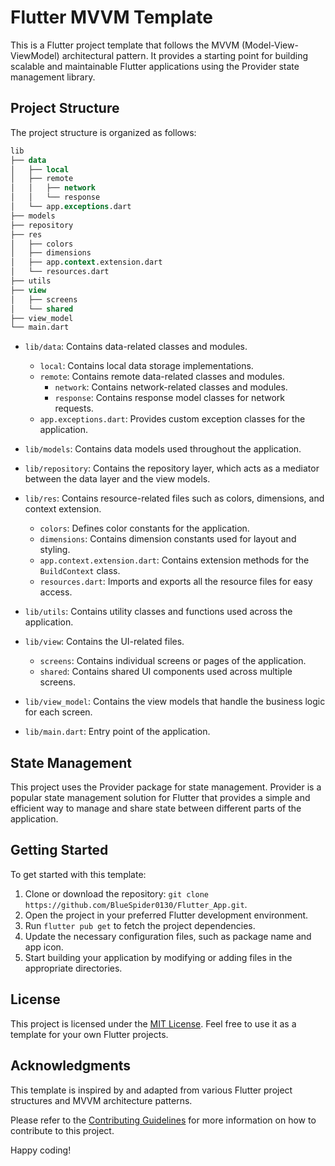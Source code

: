 # Flutter MVVM Template

This is a Flutter project template that follows the MVVM (Model-View-ViewModel) architectural pattern. It provides a starting point for building scalable and maintainable Flutter applications using the Provider state management library.

## Project Structure

The project structure is organized as follows:

```sql
lib
├── data
│   ├── local
│   ├── remote
│   │   ├── network
│   │   └── response
│   └── app.exceptions.dart
├── models
├── repository
├── res
│   ├── colors
│   ├── dimensions
│   ├── app.context.extension.dart
│   └── resources.dart
├── utils
├── view
│   ├── screens
│   └── shared
├── view_model
└── main.dart
```


- `lib/data`: Contains data-related classes and modules.
  - `local`: Contains local data storage implementations.
  - `remote`: Contains remote data-related classes and modules.
    - `network`: Contains network-related classes and modules.
    - `response`: Contains response model classes for network requests.
  - `app.exceptions.dart`: Provides custom exception classes for the application.

- `lib/models`: Contains data models used throughout the application.

- `lib/repository`: Contains the repository layer, which acts as a mediator between the data layer and the view models.

- `lib/res`: Contains resource-related files such as colors, dimensions, and context extension.
  - `colors`: Defines color constants for the application.
  - `dimensions`: Contains dimension constants used for layout and styling.
  - `app.context.extension.dart`: Contains extension methods for the `BuildContext` class.
  - `resources.dart`: Imports and exports all the resource files for easy access.

- `lib/utils`: Contains utility classes and functions used across the application.

- `lib/view`: Contains the UI-related files.
  - `screens`: Contains individual screens or pages of the application.
  - `shared`: Contains shared UI components used across multiple screens.

- `lib/view_model`: Contains the view models that handle the business logic for each screen.

- `lib/main.dart`: Entry point of the application.

## State Management

This project uses the Provider package for state management. Provider is a popular state management solution for Flutter that provides a simple and efficient way to manage and share state between different parts of the application.

## Getting Started

To get started with this template:

1. Clone or download the repository: `git clone https://github.com/BlueSpider0130/Flutter_App.git`.
2. Open the project in your preferred Flutter development environment.
3. Run `flutter pub get` to fetch the project dependencies.
4. Update the necessary configuration files, such as package name and app icon.
5. Start building your application by modifying or adding files in the appropriate directories.

## License

This project is licensed under the [MIT License](LICENSE). Feel free to use it as a template for your own Flutter projects.

## Acknowledgments

This template is inspired by and adapted from various Flutter project structures and MVVM architecture patterns.

Please refer to the [Contributing Guidelines](CONTRIBUTING.md) for more information on how to contribute to this project.

Happy coding!


